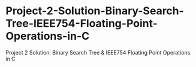 # Project-2-Solution-Binary-Search-Tree-IEEE754-Floating-Point-Operations-in-C
Project 2 Solution: Binary Search Tree &amp; IEEE754 Floating Point Operations in C
